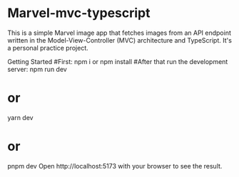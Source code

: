 # Marvel-mvc-typescript

This is a simple Marvel image app that fetches images from an API endpoint written in the Model-View-Controller (MVC) architecture and TypeScript. It's a personal practice project.

Getting Started
#First:
npm i or npm install
#After that run the development server:
npm run dev
# or
yarn dev
# or
pnpm dev
Open http://localhost:5173 with your browser to see the result.
